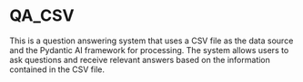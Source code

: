 # QA_CSV
This is a question answering system that uses a CSV file as the data source and the Pydantic AI framework for processing. The system allows users to ask questions and receive relevant answers based on the information contained in the CSV file.
